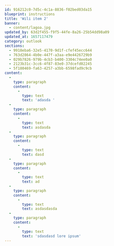 ```yaml
---
id: 916212c0-7d5c-4c1a-8836-f02bed03da15
blueprint: instructions
title: 'Wili item 2'
banner:
  - content/lagoa.jpg
updated_by: 63d2f455-f9f5-44fe-8a26-25b54dd98a09
updated_at: 1657117479
category: outlook
sections:
  - 9918eba6-32e5-4170-9d1f-cfef45ecc644
  - 763d2864-4b0e-447f-a3aa-e9e4426729b9
  - 029b7826-979b-4cb3-b400-3304c74ee0a0
  - 2123b31c-3cc6-4f87-83e0-37dcefd02245
  - 5f180469-fa63-4257-a3bb-6598fad9c9cb
content:
  -
    type: paragraph
    content:
      -
        type: text
        text: 'adasda '
  -
    type: paragraph
    content:
      -
        type: text
        text: asdasda
  -
    type: paragraph
    content:
      -
        type: text
        text: dasd
  -
    type: paragraph
    content:
      -
        type: text
        text: ad
  -
    type: paragraph
    content:
      -
        type: text
        text: asdasdasda
  -
    type: paragraph
    content:
      -
        type: text
        text: 'sdasdasd lore ipsum'
---
```

